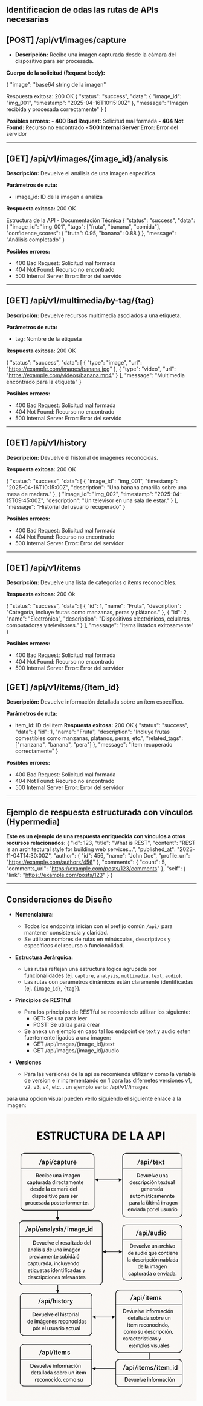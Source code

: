 ## Identificacion de odas las rutas de APIs necesarias
 
## [POST] /api/v1/images/capture
 - **Descripción:** Recibe una imagen capturada desde la cámara del dispositivo para ser procesada.
 
 **Cuerpo de la solicitud (Request body):**
 
  {
  "image": "base64 string de la imagen"
 
 
 Respuesta exitosa: 200 OK
 {
  "status": "success",
  "data": {
    "image_id": "img_001",
    "timestamp": "2025-04-16T10:15:00Z"
  },
  "message": "Imagen recibida y procesada correctamente"
}
  }
 
 
 **Posibles errores:**
 **- 400 Bad Request:** Solicitud mal formada
 **- 404 Not Found:** Recurso no encontrado
 **- 500 Internal Server Error:** Error del servidor
 
----------------------
 
## [GET] /api/v1/images/{image_id}/analysis
 **Descripción:** Devuelve el análisis de una imagen específica.
 
 
 
 **Parámetros de ruta:**
 - image_id: ID de la imagen a analiza
 
 **Respuesta exitosa:** 200 OK
 
 Estructura de la API - Documentación Técnica
 {
  "status": "success",
  "data": {
    "image_id": "img_001",
    "tags": ["fruta", "banana", "comida"],
    "confidence_scores": {
      "fruta": 0.95,
      "banana": 0.88
    }
  },
  "message": "Análisis completado"
}
 
 **Posibles errores:**
 - 400 Bad Request: Solicitud mal formada
 - 404 Not Found: Recurso no encontrado
 - 500 Internal Server Error: Error del servido
 
 ------------------
 
## [GET] /api/v1/multimedia/by-tag/{tag}
 
 **Descripción:** Devuelve recursos multimedia asociados a una etiqueta.
 
 
 
 **Parámetros de ruta:**
 - tag: Nombre de la etiqueta
 
 **Respuesta exitosa:** 200 OK
 
 {
  "status": "success",
  "data": [
    {
      "type": "image",
      "url": "https://example.com/images/banana.jpg"
    },
    {
      "type": "video",
      "url": "https://example.com/videos/banana.mp4"
    }
  ],
  "message": "Multimedia encontrado para la etiqueta"
}
 
 
 **Posibles errores:**
 - 400 Bad Request: Solicitud mal formada
 - 404 Not Found: Recurso no encontrado
 - 500 Internal Server Error: Error del servido
 
 ---------
 
## [GET] /api/v1/history
 **Descripción:** Devuelve el historial de imágenes reconocidas.
 
 **Respuesta exitosa:** 200 OK
 
 {
  "status": "success",
  "data": [
    {
      "image_id": "img_001",
      "timestamp": "2025-04-16T10:15:00Z",
      "description": "Una banana amarilla sobre una mesa de madera."
    },
    {
      "image_id": "img_002",
      "timestamp": "2025-04-15T09:45:00Z",
      "description": "Un televisor en una sala de estar."
    }
  ],
  "message": "Historial del usuario recuperado"
}
 
 
 **Posibles errores:**
 - 400 Bad Request: Solicitud mal formada
 - 404 Not Found: Recurso no encontrado
 - 500 Internal Server Error: Error del servidor
 
-----------
 
 ## [GET] /api/v1/items
 
 **Descripción:** Devuelve una lista de categorías o ítems reconocibles.
 
 **Respuesta exitosa:** 200 Ok
 
{
  "status": "success",
  "data": [
    {
      "id": 1,
      "name": "Fruta",
      "description": "Categoría, incluye frutas como manzanas, peras y plátanos."
    },
    {
      "id": 2,
      "name": "Electrónica",
      "description": "Dispositivos electrónicos, celulares, computadoras y televisores."
    }
  ],
  "message": "Ítems listados exitosamente"
}
 
 
 **Posibles errores:**
 - 400 Bad Request: Solicitud mal formada
 - 404 Not Found: Recurso no encontrado
 - 500 Internal Server Error: Error del servidor
 
 ## [GET] /api/v1/items/{item_id}
 **Descripción:** Devuelve información detallada sobre un ítem específico.
 
 
 
 **Parámetros de ruta:**
 
 - item_id: ID del ítem
 **Respuesta exitosa:** 200 OK
 {
  "status": "success",
  "data": {
    "id": 1,
    "name": "Fruta",
    "description": "Incluye frutas comestibles como manzanas, plátanos, peras, etc.",
    "related_tags": ["manzana", "banana", "pera"]
  },
  "message": "Ítem recuperado correctamente"
}
 
 
 **Posibles errores:**
 - 400 Bad Request: Solicitud mal formada
 - 404 Not Found: Recurso no encontrado
 - 500 Internal Server Error: Error del servidor
 
-------------------------------------
 
 ## Ejemplo de respuesta estructurada con vínculos (Hypermedia)
 
  **Este es un ejemplo de una respuesta enriquecida con vínculos a otros recursos relacionados:**
 {
  "id": 123,
  "title": "What is REST",
  "content": "REST is an architectural style for building web services...",
  "published_at": "2023-11-04T14:30:00Z",
  "author": {
    "id": 456,
    "name": "John Doe",
    "profile_url": "https://example.com/authors/456"
  },
  "comments": {
    "count": 5,
    "comments_url": "https://example.com/posts/123/comments"
  },
  "self": {
    "link": "https://example.com/posts/123"
  }
 }
 
------------------
 
## Consideraciones de Diseño
 
- **Nomenclatura:**
 
  - Todos los endpoints inician con el prefijo común `/api/` para mantener consistencia y claridad.
  - Se utilizan nombres de rutas en minúsculas, descriptivos y específicos del recurso o funcionalidad.
 
- **Estructura Jerárquica:**
 
  - Las rutas reflejan una estructura lógica agrupada por funcionalidades (ej. `capture`, `analysis`, `multimedia`, `text`, `audio`).
  - Las rutas con parámetros dinámicos están claramente identificadas (ej. `{image_id}`, `{tag}`).
 
- **Principios de RESTful**
 
  - Para los principios de RESTful se recomiendo utilizar los siguiente:
    - GET: Se usa para leer
    - POST: Se utiliza para crear
  - Se anexa un ejemplo en caso tal los endpoint de text y audio esten fuertemente ligados a una imagen:
    - GET /api/images/{image_id}/text
    - GET /api/images/{image_id}/audio
 
- **Versiones**
 
  - Para las versiones de la api se recomienda utilizar v como la variable de version e ir incrementando en 1 para las difernetes versiones v1, v2, v3, v4, etc... un ejemplo seria: /api/v1//images
 
para una opcion visual pueden verlo siguiendo el siguiente enlace a la imagen:
 
![Diagram](api-flow-diagram.png)
 